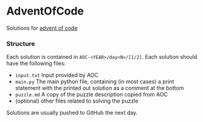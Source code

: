 # AdventOfCode
Solutions for [advent of code](https://adventofcode.com)

### Structure
Each solution is contained in `AOC-<YEAR>/day<N>/[1/2]`.
Each solution should have the following files:
- `input.txt` Input provided by AOC
- `main.py` The main python file, containing (in most cases) 
a print statement with the printed out solution as a comment at the bottom
- `puzzle.md` A copy of the puzzle description copied from AOC
- (optional) other files related to solving the puzzle 

Solutions are usually pushed to GitHub the next day.